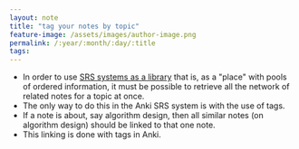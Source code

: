 ```yaml
---
layout: note
title: "tag your notes by topic"
feature-image: /assets/images/author-image.png
permalink: /:year/:month/:day/:title
tags:
---
```


- In order to use [SRS systems as a library](/2022/09/02/anki-as-liquid-library) that is, as a "place" with pools of ordered information, it must be possible to retrieve all the network of related notes for a topic at once.
- The only way to do this in the Anki SRS system is with the use of tags.
- If a note is about, say algorithm design, then all similar notes (on algorithm design) should be linked to that one note.
- This linking is done with tags in Anki.
